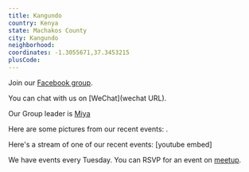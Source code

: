 ```yaml
---
title: Kangundo
country: Kenya
state: Machakos County
city: Kangundo
neighborhood: 
coordinates: -1.3055671,37.3453215
plusCode:
---
```

Join our [Facebook group](https://www.facebook.com/groups/free.code.camp.Kangundo).

You can chat with us on [WeChat](wechat URL).

Our Group leader is [Miya](freecodecamp.org/miya)

Here are some pictures from our recent events:
![]().

Here's a stream of one of our recent events:
[youtube embed]

We have events every Tuesday. You can RSVP for an event on [meetup](meetupurl).
